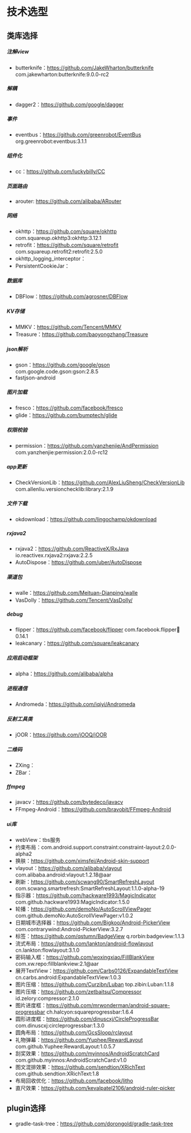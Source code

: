 
# 技术选型


## 类库选择

##### 注解view
- butterknife：<https://github.com/JakeWharton/butterknife> com.jakewharton:butterknife:9.0.0-rc2

##### 解耦
- dagger2：<https://github.com/google/dagger>

##### 事件
- eventbus：<https://github.com/greenrobot/EventBus> org.greenrobot:eventbus:3.1.1

##### 组件化
- cc：<https://github.com/luckybilly/CC>

##### 页面路由
- arouter: <https://github.com/alibaba/ARouter>

##### 网络
- okhttp：<https://github.com/square/okhttp> com.squareup.okhttp3:okhttp:3.12.1
- retrofit：<https://github.com/square/retrofit> com.squareup.retrofit2:retrofit:2.5.0
- okhttp_logging_interceptor：
- PersistentCookieJar：

##### 数据库
- DBFlow：<https://github.com/agrosner/DBFlow>

##### KV存储
- MMKV：<https://github.com/Tencent/MMKV>
- Treasure：<https://github.com/baoyongzhang/Treasure>

##### json解析
- gson：<https://github.com/google/gson> com.google.code.gson:gson:2.8.5
- fastjson-android

##### 图片加载
- fresco：<https://github.com/facebook/fresco>
- glide：<https://github.com/bumptech/glide>

##### 权限校验
- permission：<https://github.com/yanzhenjie/AndPermission> com.yanzhenjie:permission:2.0.0-rc12

##### app更新
- CheckVersionLib：<https://github.com/AlexLiuSheng/CheckVersionLib>  com.allenliu.versionchecklib:library:2.1.9

##### 文件下载
- okdownload：<https://github.com/lingochamp/okdownload>

##### rxjava2
- rxjava2：<https://github.com/ReactiveX/RxJava> io.reactivex.rxjava2:rxjava:2.2.5
- AutoDispose：<https://github.com/uber/AutoDispose>

##### 渠道包
- walle：<https://github.com/Meituan-Dianping/walle>
- VasDolly：<https://github.com/Tencent/VasDolly/>

##### debug
- flipper：<https://github.com/facebook/flipper> com.facebook.flipper:flipper:0.14.1
- leakcanary：<https://github.com/square/leakcanary>

##### 应用启动框架
- alpha：<https://github.com/alibaba/alpha>

##### 进程通信
- Andromeda：<https://github.com/iqiyi/Andromeda>

##### 反射工具类
- jOOR：<https://github.com/jOOQ/jOOR>

##### 二维码
- ZXing：
- ZBar：

##### ffmpeg
- javacv：<https://github.com/bytedeco/javacv>
- FFmpeg-Android：<https://github.com/bravobit/FFmpeg-Android>


##### ui库
- webView：tbs服务
- 约束布局：com.android.support.constraint:constraint-layout:2.0.0-alpha2
- 换肤：<https://github.com/ximsfei/Android-skin-support>
- vlayout：<https://github.com/alibaba/vlayout> com.alibaba.android:vlayout:1.2.18@aar
- 刷新：<https://github.com/scwang90/SmartRefreshLayout>  com.scwang.smartrefresh:SmartRefreshLayout:1.1.0-alpha-19
- 指示器：<https://github.com/hackware1993/MagicIndicator> com.github.hackware1993:MagicIndicator:1.5.0
- 轮播：<https://github.com/demoNo/AutoScrollViewPager> com.github.demoNo:AutoScrollViewPager:v1.0.2
- 日期城市选择器：<https://github.com/Bigkoo/Android-PickerView> com.contrarywind:Android-PickerView:3.2.7
- 标签：<https://github.com/qstumn/BadgeView> q.rorbin:badgeview:1.1.3
- 流式布局：<https://github.com/lankton/android-flowlayout> cn.lankton:flowlayout:3.1.0
- 密码输入框：<https://github.com/woxingxiao/FillBlankView> com.xw.repo:fillblankview:2.1@aar
- 展开TextView：<https://github.com/Carbs0126/ExpandableTextView> cn.carbs.android:ExpandableTextView:1.0.3
- 图片压缩：<https://github.com/Curzibn/Luban> top.zibin:Luban:1.1.8
- 图片压缩：<https://github.com/zetbaitsu/Compressor> id.zelory:compressor:2.1.0
- 图片进度框：<https://github.com/mrwonderman/android-square-progressbar> ch.halcyon:squareprogressbar:1.6.4
- 圆形进度框：<https://github.com/dinuscxj/CircleProgressBar> com.dinuscxj:circleprogressbar:1.3.0
- 圆角布局：<https://github.com/GcsSloop/rclayout>
- 礼物弹幕：<https://github.com/Yuphee/RewardLayout> com.github.Yuphee:RewardLayout:1.0.5.7
- 刮奖效果：<https://github.com/myinnos/AndroidScratchCard> com.github.myinnos:AndroidScratchCard:v1.0
- 图文混排效果：<https://github.com/sendtion/XRichText> com.github.sendtion:XRichText:1.8
- 布局回收优化：<https://github.com/facebook/litho>
- 直尺效果：<https://github.com/kevalpatel2106/android-ruler-picker>

## plugin选择

- gradle-task-tree：<https://github.com/dorongold/gradle-task-tree>

